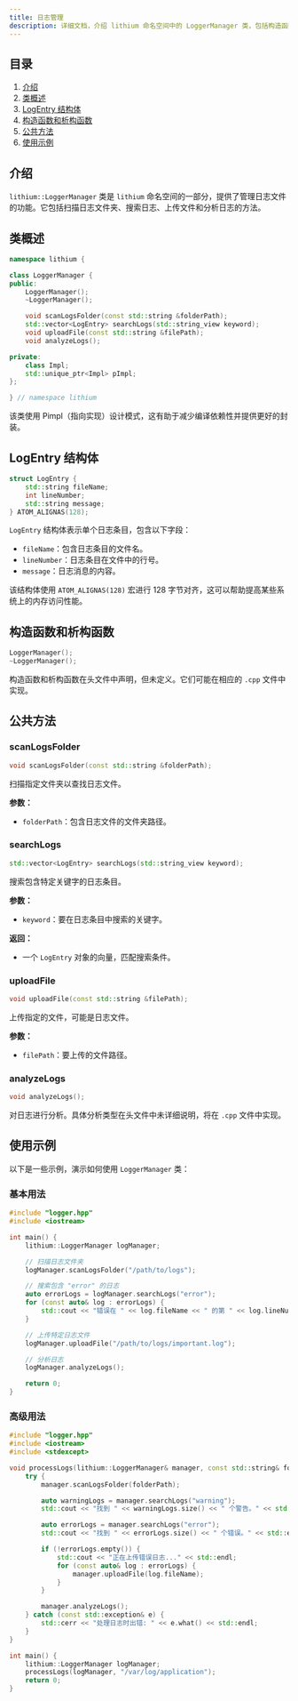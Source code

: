 ```yaml
---
title: 日志管理
description: 详细文档，介绍 lithium 命名空间中的 LoggerManager 类，包括构造函数、公共方法、LogEntry 结构体和使用示例，用于管理和分析日志文件。
---
```


## 目录

1. [介绍](#介绍)
2. [类概述](#类概述)
3. [LogEntry 结构体](#logentry-结构体)
4. [构造函数和析构函数](#构造函数和析构函数)
5. [公共方法](#公共方法)
6. [使用示例](#使用示例)

## 介绍

`lithium::LoggerManager` 类是 `lithium` 命名空间的一部分，提供了管理日志文件的功能。它包括扫描日志文件夹、搜索日志、上传文件和分析日志的方法。

## 类概述

```cpp
namespace lithium {

class LoggerManager {
public:
    LoggerManager();
    ~LoggerManager();

    void scanLogsFolder(const std::string &folderPath);
    std::vector<LogEntry> searchLogs(std::string_view keyword);
    void uploadFile(const std::string &filePath);
    void analyzeLogs();

private:
    class Impl;
    std::unique_ptr<Impl> pImpl;
};

} // namespace lithium
```

该类使用 Pimpl（指向实现）设计模式，这有助于减少编译依赖性并提供更好的封装。

## LogEntry 结构体

```cpp
struct LogEntry {
    std::string fileName;
    int lineNumber;
    std::string message;
} ATOM_ALIGNAS(128);
```

`LogEntry` 结构体表示单个日志条目，包含以下字段：

- `fileName`：包含日志条目的文件名。
- `lineNumber`：日志条目在文件中的行号。
- `message`：日志消息的内容。

该结构体使用 `ATOM_ALIGNAS(128)` 宏进行 128 字节对齐，这可以帮助提高某些系统上的内存访问性能。

## 构造函数和析构函数

```cpp
LoggerManager();
~LoggerManager();
```

构造函数和析构函数在头文件中声明，但未定义。它们可能在相应的 `.cpp` 文件中实现。

## 公共方法

### scanLogsFolder

```cpp
void scanLogsFolder(const std::string &folderPath);
```

扫描指定文件夹以查找日志文件。

**参数：**

- `folderPath`：包含日志文件的文件夹路径。

### searchLogs

```cpp
std::vector<LogEntry> searchLogs(std::string_view keyword);
```

搜索包含特定关键字的日志条目。

**参数：**

- `keyword`：要在日志条目中搜索的关键字。

**返回：**

- 一个 `LogEntry` 对象的向量，匹配搜索条件。

### uploadFile

```cpp
void uploadFile(const std::string &filePath);
```

上传指定的文件，可能是日志文件。

**参数：**

- `filePath`：要上传的文件路径。

### analyzeLogs

```cpp
void analyzeLogs();
```

对日志进行分析。具体分析类型在头文件中未详细说明，将在 `.cpp` 文件中实现。

## 使用示例

以下是一些示例，演示如何使用 `LoggerManager` 类：

### 基本用法

```cpp
#include "logger.hpp"
#include <iostream>

int main() {
    lithium::LoggerManager logManager;

    // 扫描日志文件夹
    logManager.scanLogsFolder("/path/to/logs");

    // 搜索包含 "error" 的日志
    auto errorLogs = logManager.searchLogs("error");
    for (const auto& log : errorLogs) {
        std::cout << "错误在 " << log.fileName << " 的第 " << log.lineNumber << " 行: " << log.message << std::endl;
    }

    // 上传特定日志文件
    logManager.uploadFile("/path/to/logs/important.log");

    // 分析日志
    logManager.analyzeLogs();

    return 0;
}
```

### 高级用法

```cpp
#include "logger.hpp"
#include <iostream>
#include <stdexcept>

void processLogs(lithium::LoggerManager& manager, const std::string& folderPath) {
    try {
        manager.scanLogsFolder(folderPath);

        auto warningLogs = manager.searchLogs("warning");
        std::cout << "找到 " << warningLogs.size() << " 个警告。" << std::endl;

        auto errorLogs = manager.searchLogs("error");
        std::cout << "找到 " << errorLogs.size() << " 个错误。" << std::endl;

        if (!errorLogs.empty()) {
            std::cout << "正在上传错误日志..." << std::endl;
            for (const auto& log : errorLogs) {
                manager.uploadFile(log.fileName);
            }
        }

        manager.analyzeLogs();
    } catch (const std::exception& e) {
        std::cerr << "处理日志时出错: " << e.what() << std::endl;
    }
}

int main() {
    lithium::LoggerManager logManager;
    processLogs(logManager, "/var/log/application");
    return 0;
}
```
